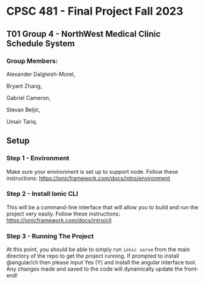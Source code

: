 # CPSC 481 - Final Project Fall 2023
## T01 Group 4 - NorthWest Medical Clinic Schedule System
### Group Members:
Alexander Dalgleish-Morel, 

Bryant Zhang, 

Gabriel Cameron, 

Stevan Beljić, 

Umair Tariq.

## Setup

### Step 1 - Environment
Make sure your environment is set up to support node. Follow these instructions: https://ionicframework.com/docs/intro/environment

### Step 2 - Install Ionic CLI
This will be a command-line interface that will allow you to build and run the project very easily. Follow these instructions: https://ionicframework.com/docs/intro/cli

### Step 3 - Running The Project
At this point, you should be able to simply run `ionic serve` from the main directory of the repo to get the project running. If prompted to install @angular/cli then please input Yes (Y) and install the angular interface tool. Any changes made and saved to the code will dynamically update the front-end!
